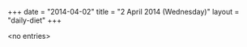+++
date = "2014-04-02"
title = "2 April 2014 (Wednesday)"
layout = "daily-diet"
+++


\<no entries\>

